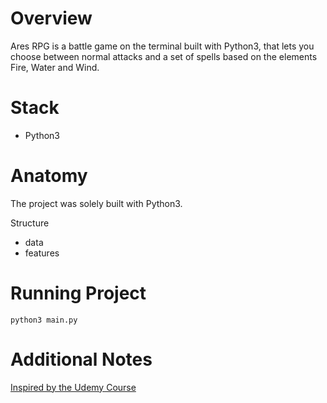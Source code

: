 # Overview

Ares RPG is a battle game on the terminal built with Python3, that lets you choose between normal attacks and a set of spells based on the elements Fire, Water and Wind. 

# Stack

- Python3

# Anatomy

The project was solely built with Python3.

Structure
- data
- features

# Running Project

```
python3 main.py
```

# Additional Notes

[Inspired by the Udemy Course](https://www.udemy.com/course/python-complete)
